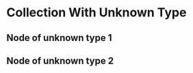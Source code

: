 # Collection With Unknown Type <collection type="unknownType" />

## Node of unknown type 1

## Node of unknown type 2